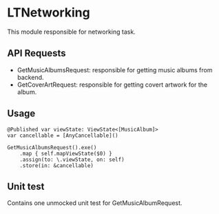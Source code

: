 # LTNetworking

This module responsible for networking task.

## API Requests

- GetMusicAlbumsRequest: responsible for getting music albums from backend.
- GetCoverArtRequest: responsible for getting covert artwork for the album.

## Usage

```
@Published var viewState: ViewState<[MusicAlbum]>    
var cancellable = [AnyCancellable]()

GetMusicAlbumsRequest().exe()
    .map { self.mapViewState($0) }
    .assign(to: \.viewState, on: self)
    .store(in: &cancellable)
```

## Unit test

Contains one unmocked unit test for GetMusicAlbumRequest.
